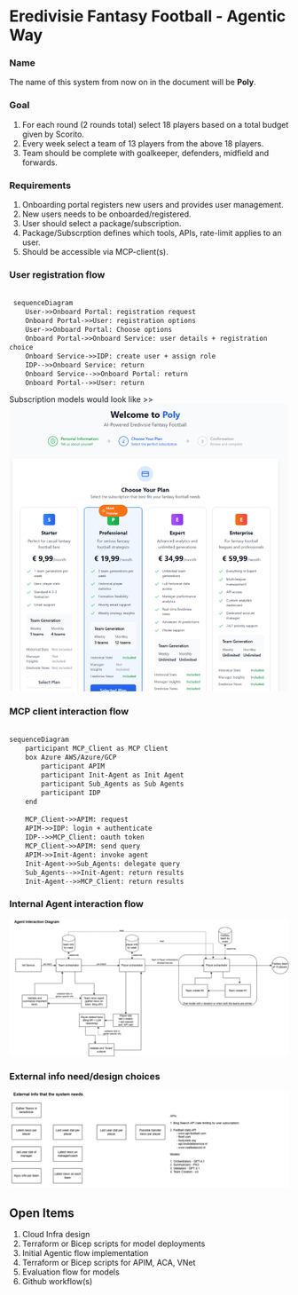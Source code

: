 # Eredivisie Fantasy Football - Agentic Way

### Name

The name of this system from now on in the document will be **Poly**.

### Goal
1. For each round (2 rounds total) select 18 players based on a total budget given by Scorito.  
2. Every week select a team of 13 players from the above 18 players.
3. Team should be complete with goalkeeper, defenders, midfield and forwards.

### Requirements
1. Onboarding portal registers new users and provides user management.
2. New users needs to be onboarded/registered.
3. User should select a package/subscription.
4. Package/Subscrption defines which tools, APIs, rate-limit applies to an user.
5. Should be accessible via MCP-client(s).


### User registration flow

```mermaid

 sequenceDiagram
    User->>Onboard Portal: registration request
    Onboard Portal->>User: registration options
    User->>Onboard Portal: Choose options
    Onboard Portal->>Onboard Service: user details + registration choice
    Onboard Service->>IDP: create user + assign role
    IDP-->>Onboard Service: return
    Onboard Service-->>Onboard Portal: return
    Onboard Portal-->>User: return 

```

Subscription models would look like >>
![subscription models in Poly](./code/frontend/public/subscriptions.png)


### MCP client interaction flow

```mermaid

sequenceDiagram
    participant MCP_Client as MCP Client
    box Azure AWS/Azure/GCP
        participant APIM
        participant Init-Agent as Init Agent
        participant Sub_Agents as Sub Agents
        participant IDP
    end

    MCP_Client->>APIM: request
    APIM->>IDP: login + authenticate
    IDP-->>MCP_Client: oauth token
    MCP_Client->>APIM: send query
    APIM->>Init-Agent: invoke agent
    Init-Agent->>Sub_Agents: delegate query
    Sub_Agents-->>Init-Agent: return results
    Init-Agent-->>MCP_Client: return results 

```



### Internal Agent interaction flow

![data and control flow inside Poly](./architecture/agent-interaction.png)


### External info need/design choices

![external info and design choices](./architecture/external_info.png)


## Open Items

1. Cloud Infra design
2. Terraform or Bicep scripts for model deployments
3. Initial Agentic flow implementation
4. Terraform or Bicep scripts for APIM, ACA, VNet
5. Evaluation flow for models
6. Github workflow(s)